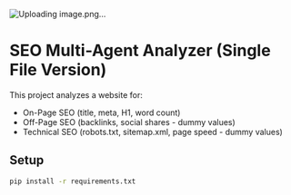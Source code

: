 ![Uploading image.png…]()
# SEO Multi-Agent Analyzer (Single File Version)

This project analyzes a website for:
- On-Page SEO (title, meta, H1, word count)
- Off-Page SEO (backlinks, social shares - dummy values)
- Technical SEO (robots.txt, sitemap.xml, page speed - dummy values)

## Setup
```bash
pip install -r requirements.txt

